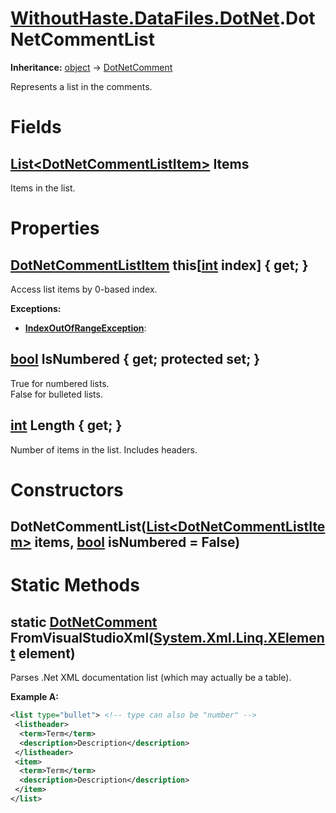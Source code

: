 # [WithoutHaste.DataFiles.DotNet](TableOfContents.WithoutHaste.DataFiles.DotNet.md).DotNetCommentList

**Inheritance:** [object](https://docs.microsoft.com/en-us/dotnet/api/system.object) → [DotNetComment](WithoutHaste.DataFiles.DotNet.DotNetComment.md)  

Represents a list in the comments.  

# Fields

## [List&lt;DotNetCommentListItem&gt;](https://docs.microsoft.com/en-us/dotnet/api/system.collections.generic.list-1) Items

Items in the list.  

# Properties

## [DotNetCommentListItem](WithoutHaste.DataFiles.DotNet.DotNetCommentListItem.md) this[[int](https://docs.microsoft.com/en-us/dotnet/api/system.int32) index] { get; }

Access list items by 0-based index.  

**Exceptions:**  
* **[IndexOutOfRangeException](https://docs.microsoft.com/en-us/dotnet/api/system.indexoutofrangeexception)**:   

## [bool](https://docs.microsoft.com/en-us/dotnet/api/system.boolean) IsNumbered { get; protected set; }

True for numbered lists.  
False for bulleted lists.  

## [int](https://docs.microsoft.com/en-us/dotnet/api/system.int32) Length { get; }

Number of items in the list. Includes headers.  

# Constructors

## DotNetCommentList([List&lt;DotNetCommentListItem&gt;](https://docs.microsoft.com/en-us/dotnet/api/system.collections.generic.list-1) items, [bool](https://docs.microsoft.com/en-us/dotnet/api/system.boolean) isNumbered = False)

# Static Methods

## static [DotNetComment](WithoutHaste.DataFiles.DotNet.DotNetComment.md) FromVisualStudioXml([System.Xml.Linq.XElement](https://docs.microsoft.com/en-us/dotnet/api/system.xml.linq.xelement) element)

Parses .Net XML documentation list (which may actually be a table).  

**Example A:**  

```xml
<list type="bullet"> <!-- type can also be "number" -->
 <listheader>
  <term>Term</term>
  <description>Description</description>
 </listheader>
 <item>
  <term>Term</term>
  <description>Description</description>
 </item>
</list>
```  


